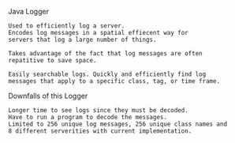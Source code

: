 Java Logger 

    Used to efficiently log a server.
    Encodes log messages in a spatial effiecent way for
    servers that log a large number of things.
    
    Takes advantage of the fact that log messages are often 
    repatitive to save space.
    
    Easily searchable logs. Quickly and efficiently find log
    messages that apply to a specific class, tag, or time frame.
    
Downfalls of this Logger

    Longer time to see logs since they must be decoded.
    Have to run a program to decode the messages.
    Limited to 256 unique log messages, 256 unique class names and
    8 different serverities with current implementation.
    
    
    
    
    

